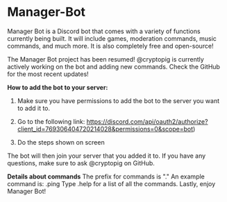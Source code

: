 # Manager-Bot
Manager Bot is a Discord bot that comes with a variety of functions currently being built. It will include games, moderation commands, music commands, and much more. It is also completely free and open-source!

The Manager Bot project has been resumed! @cryptopig is currently actively working on the bot and adding new commands. Check the GitHub for the most recent updates!

**How to add the bot to your server:**

1. Make sure you have permissions to add the bot to the server you want to add it to.

2. Go to the following link: https://discord.com/api/oauth2/authorize?client_id=769306404720214028&permissions=0&scope=bot)

3. Do the steps shown on screen

The bot will then join your server that you added it to. If you have any questions, make sure to ask @cryptopig on GitHub.

**Details about commands**
The prefix for commands is "."
An example command is:
.ping
Type .help for a list of all the commands. Lastly, enjoy Manager Bot!
